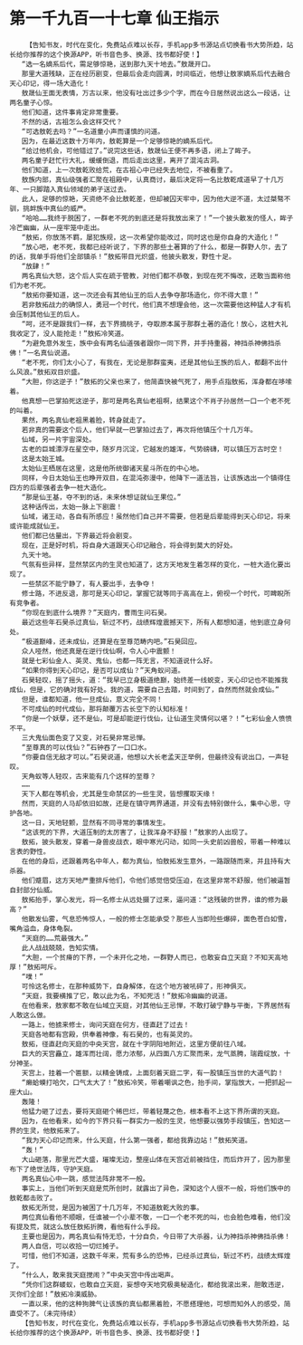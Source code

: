 # 第一千九百一十七章 仙王指示
        【告知书友，时代在变化，免费站点难以长存，手机app多书源站点切换看书大势所趋，站长给你推荐的这个换源APP，听书音色多、换源、找书都好使！】
       “选一名嫡系后代，需足够惊艳，送到那九天十地去。”敖晟开口。
       那里大道残缺，正在经历剧变，但最后会走向圆满，时间临近，他想让敖家嫡系后代去融合天心印记，得一场大造化！
       敖晟仙王面无表情，万古以来，他没有吐出过多少个字，而在今日居然说出这么一段话，让两名童子心惊。
       他们知道，这件事肯定非常重要。
       不然的话，古祖怎么会这样交代？
       “可选敖乾去吗？”一名道童小声而谨慎的问道。
       因为，在最近这数十万年内，敖乾算是一个足够惊艳的嫡系后代。
       “给过他机会，可他错过了。”说完这些话，敖晟仙王便不再多语，闭上了眸子。
       两名童子赶忙行大礼，缓缓倒退，而后走出这里，离开了混沌古洞。
       他们知道，上一次敖乾败给荒，在古祖心中已经失去地位，不被看重了。
       敖族内部，真仙级强者汇聚在祖殿中，认真商讨，最后决定将一名比敖乾成道早了十几万年、一只脚踏入真仙领域的弟子送过去。
       此人，足够的惊艳，天资绝不会比敖乾差，但却被囚天牢中，因为他大逆不道，太过桀骜不驯，挑衅族中真仙的威严。
       “哈哈……我终于脱困了，一群老不死的到底还是将我放出来了！”一个披头散发的怪人，眸子冷芒幽幽，从一座牢笼中走出。
       “敖拓，你放荡不羁，屡犯族规，这一次希望你能改过，同时这也是你自身的大造化！”
       “放心吧，老不死，我都已经听说了，下界的那些土著算的了什么，都是一群野人尔，去了的话，我单手将他们全部镇杀！”敖拓带目光炽盛，他披头散发，野性十足。
       “放肆！”
       两名真仙大怒，这个后人实在疏于管教，对他们都不恭敬，到现在死不悔改，还敢当面称他们为老不死。
       “敖拓你要知道，这一次还会有其他仙王的后人去争夺那场造化，你不得大意！”
       若非敖拓战力的确惊人，勇冠一个时代，他们真不想理会他，这一次需要他这种猛人才有机会压制其他仙王的后人。
       “呵，还不是跟我们一样，去下界摘桃子，夺取原本属于那群土著的造化！放心，这桩大礼我收定了，没人能抢走！”敖拓冷笑道。
       “为避免意外发生，族中会有两名仙道强者跟你一同下界，并手持重器，神挡杀神佛挡杀佛！”一名真仙说道。
       “老不死，你们太小心了，有我在，无论是那群蛮夷，还是其他仙王族的后人，都翻不出什么风浪。”敖拓双目炽盛。
       “大胆，你这逆子！”敖拓的父亲也来了，他简直快被气死了，用手点指敖拓，浑身都在哆嗦着。
       他真想一巴掌拍死这逆子，那可是两名真仙老祖啊，结果这个不肖子孙居然一口一个老不死的叫着。
       果然，两名真仙老祖黑着脸，转身就走了。
       若非真的需要这个后人，他们早就一巴掌拍过去了，再次将他镇压个十几万年。
       仙域，另一片宇宙深处。
       古老的巨城漂浮在星空中，随岁月沉淀，它越发的雄浑，气势磅礴，可以镇压万古时空！
       这是太始王城。
       太始仙王栖居在这里，这是他所统御诸天星斗所在的中心地。
       同样，今日太始仙王也睁开双目，在混沌弥漫中，他降下一道法旨，让该族选出一个镇得住四方的后辈强者去争一桩大造化。
       “那是仙王基，夺不到的话，未来休想证就仙王果位。”
       这种话传出，太始一脉上下剧震！
       仙域，诸王动，各自有所感应！虽然他们自己并不需要，但若是后辈能得到天心印记，将来或许能成就仙王。
       他们都已估量出，下界最近将会剧变。
       现在，正是好时机，将自身大道跟天心印记融合，将会得到莫大的好处。
       九天十地。
       气氛有些异样，显然禁区内的生灵也知道了，这方天地发生着怎样的变化，一桩大造化要出现了。
       一些禁区不能宁静了，有人要出手，去争夺！
       修士路，不进反退，那可是天心印记，掌握它就等同于高高在上，俯视一个时代，可睥睨所有竞争者。
       “你现在到底什么境界？”天庭内，曹雨生问石昊。
       最近这些年石昊杀过真仙，斩过不朽，战绩辉煌震撼天下，所有人都想知道，他到底立身何处。
       “极道巅峰，还未成仙，还算是在至尊范畴内吧。”石昊回应。
       众人哑然，他还真是在逆行伐仙啊，令人心中震颤！
       就是七彩仙金人、英灵、鬼仙，也都一阵无言，不知道说什么好。
       “如果你得到天心印记，是否可以成仙？”天角蚁问道。
       石昊轻叹，摇了摇头，道：“我早已立身极道绝巅，始终差一线蜕变，天心印记也不能推我成仙，但是，它的确对我有好处。我的道，需要自己去踏，时间到了，自然而然就会成仙。”
       但是，谁都知道，他一旦成仙，意义完全不同！
       不可成仙的时代成仙，那将颠覆万古长空下的认知标准！
       “你是一个妖孽，还不是仙，可是却能逆行伐仙，让仙道生灵情何以堪？！”七彩仙金人愤愤不平。
       三大鬼仙面色变了又变，对石昊非常忌惮。
       “至尊真的可以伐仙？”石钟吞了一口口水。
       “你要自信无敌才可以。”石昊说道，他想以大长老孟天正举例，但最终没有说出口，一声轻叹。
       天角蚁等人轻叹，古来能有几个这样的至尊？
       ……
       天下人都在等机会，尤其是生命禁区的一些生灵，皆想攫取天缘！
       然而，天庭的人马却依旧如故，还是在镇守两界通道，并没有去特别做什么，集中心思，守护各地。
       这一日，天地轻颤，显然有不同寻常的事情发生。
       “这该死的下界，大道压制的太厉害了，让我浑身不舒服！”敖家的人出现了。
       敖拓，披头散发，穿着一身兽皮战衣，眼中寒光闪动，如同一头史前凶兽般，带着一种难以言表的野性。
       在他的身后，还跟着两名中年人，都为真仙，怕敖拓发生意外，一路跟随而来，并且持有大杀器。
       他们蹙眉，这方天地严重排斥他们，令他们感觉倍受压迫，在这里非常不舒服，他们被逼暂自封部分仙威。
       敖拓抬手，掌心发光，将一名修士从远处摄了过来，逼问道：“这残破的世界，谁的修为最高？”
       他散发仙雾，气息恐怖惊人，一般的修士怎能承受？那些人当即险些爆碎，面色苍白如雪，嘴角溢血，身体龟裂。
       “天庭的……荒最强大。”
       此人战战兢兢，告知实情。
       “大胆，一个贫瘠的下界，一个未开化之地，一群野人而已，也敢妄自立天庭？不知天高地厚！”敖拓呵斥。
       “噗！”
       可怜这名修士，在那种威势下，自身解体，在这个地方被吼碎了，形神俱灭。
       “天庭，我要横推了它，敢以此为名，不知死活！”敖拓冷幽幽的说道。
       在他看来，敖家都不敢在仙域立天庭，对其他仙王忌惮，不敢打破宁静与平衡，下界居然有人敢这么做。
       一路上，他掳来修士，询问天庭在何方，径直赶了过去！
       天庭各地都有宫殿，供奉着神像，有石昊的，也有英灵的。
       敖拓，径直赶向天庭的中央天宫，就在十字阴阳地附近，这里方便前往八域。
       巨大的天宫矗立，雄浑而壮阔，愿力浓郁，从四面八方汇聚而来，龙气蒸腾，瑞霞绽放，十分神圣。
       天宫上，挂着一个匾额，以精金铸成，上面刻着天庭二字，有一股镇压当世的大道气韵！
       “癞蛤蟆打哈欠，口气太大了！”敖拓冷笑，带着嘲讽之色，抬手间，掌指放大，一把抓起一座大山。
       轰隆！
       他猛力砸了过去，要将天庭砸个稀巴烂，带着轻蔑之色，根本看不上这下界所谓的天庭。
       因为，在他看来，如今的下界只有一群实力一般的生灵，他想要以强势手段镇压，告知这一界的生灵，他敖拓来了。
       “我为天心印记而来，什么天庭，什么第一强者，都给我靠边站！”敖拓笑道。
       “轰！”
       大山砸落，那里光芒大盛，璀璨无边，整座山体在天宫近前被挡住，而后炸开了，因为那里布下了绝世法阵，守护天庭。
       两名真仙心中一跳，感觉法阵非常不一般。
       事实上，当他们听到天庭是荒所创时，就露出了异色，深知这个人很不一般，将他们族中的敖乾都击败了。
       敖拓无所觉，是因为被困了十几万年，不知道敖乾大败的事。
       两位真仙看他不顺眼，任谁被一个小辈不敬，一口一个老不死的叫，也会脸色难看，他们没有提及荒，就这么放任敖拓折腾，看他有什么手段。
       主要也是因为，两名真仙有恃无恐，十分自负，今日带了大杀器，认为神挡杀神佛挡杀佛！
       两人自信，可以收拾一切烂摊子。
       可惜，他们不知道，这数千年来，荒有多么的恐怖，已经杀过真仙，斩过不朽，战绩太辉煌了。
       “什么人，敢来我天庭搅闹？”中央天宫中传出喝声。
       “凭你们这群蝼蚁，也敢自立天庭，妄想夺天地究极奥秘造化，都给我滚出来，胆敢违逆，灭你们全部！”敖拓冷漠威胁。
       一直以来，他的这种狗脾气让该族的真仙都黑着脸，不愿搭理他，可想而知外人的感受，简直受不了。（未完待续）
       【告知书友，时代在变化，免费站点难以长存，手机app多书源站点切换看书大势所趋，站长给你推荐的这个换源APP，听书音色多、换源、找书都好使！】